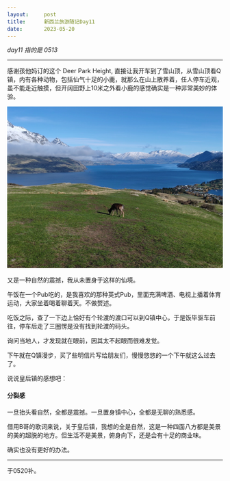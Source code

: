 ```yaml
---
layout:     post
title:      新西兰旅游随记Day11
date:       2023-05-20
---
```


*day11 指的是 0513*

---
感谢孩他妈订的这个 Deer Park Height, 直接让我开车到了雪山顶，从雪山顶看Q镇，内有各种动物，包括仙气十足的小鹿，就那么在山上散养着，任人停车近观，虽不能走近触摸，但开阔田野上10米之外看小鹿的感觉确实是一种非常美妙的体验。

![皇后镇的鹿](/images/202305/qdeer.jpg)

又是一种自然的震撼，我从未置身于这样的仙境。

午饭在一个Pub吃的，是我喜欢的那种英式Pub，里面充满啤酒、电视上播着体育运动，大家坐着喝着聊着天。不做赘述。

吃饭之际，查了一下边上恰好有个轮渡的渡口可以到Q镇中心，于是饭毕驱车前往，停车后走了三圈愣是没有找到轮渡的码头。

询问当地人，才发现就在眼前，因其太不起眼而很难发觉。

下午就在Q镇漫步，买了些明信片写给朋友们，慢慢悠悠的一个下午就这么过去了。

说说皇后镇的感想吧：

#### 分裂感

一旦抬头看自然，全都是震撼。一旦置身镇中心，全都是无聊的熟悉感。

借用B哥的歌词来说，关于皇后镇，我想的全是自然，这是一种四面八方都是美景的美的超脱的地方。但生活不是美景，俯身向下，还是会有十足的商业味。

确实也没有更好的办法。

---

于0520补。
